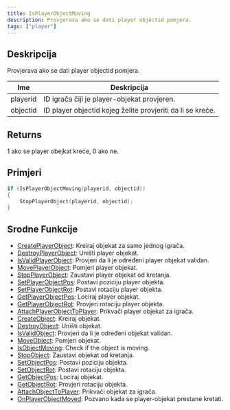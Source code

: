 ```yaml
---
title: IsPlayerObjectMoving
description: Provjerava ako se dati player objectid pomjera.
tags: ["player"]
---
```


## Deskripcija

Provjerava ako se dati player objectid pomjera.

| Ime      | Deskripcija                                                |
| -------- | ---------------------------------------------------------- |
| playerid | ID igrača čiji je player-objekat provjeren.                |
| objectid | ID player objectid kojeg želite provjeriti da li se kreće. |

## Returns

1 ako se player obejkat kreće, 0 ako ne.

## Primjeri

```c
if (IsPlayerObjectMoving(playerid, objectid))
{
    StopPlayerObject(playerid, objectid);
}
```

## Srodne Funkcije

- [CreatePlayerObject](CreatePlayerObject): Kreiraj objekat za samo jednog igrača.
- [DestroyPlayerObject](DestroyPlayerObject): Uništi player objekat.
- [IsValidPlayerObject](IsValidPlayerObject): Provjeri da li je određeni player objekat validan.
- [MovePlayerObject](MovePlayerObject): Pomjeri player objekat.
- [StopPlayerObject](StopPlayerObject): Zaustavi player objekat od kretanja.
- [SetPlayerObjectPos](SetPlayerObjectPos): Postavi poziciju player objekta.
- [SetPlayerObjectRot](SetPlayerObjectRot): Postavi rotaciju player objekta.
- [GetPlayerObjectPos](GetPlayerObjectPos): Lociraj player objekat.
- [GetPlayerObjectRot](GetPlayerObjectRot): Provjeri rotaciju player objekta.
- [AttachPlayerObjectToPlayer](AttachObjectToPlayer): Prikvači player objekat za igrača.
- [CreateObject](CreateObject): Kreiraj objekat.
- [DestroyObject](DestroyObject): Uništi objekat.
- [IsValidObject](IsValidObject): Provjeri da li je određeni objekat validan.
- [MoveObject](MoveObject): Pomjeri objekat.
- [IsObjectMoving](IsObjectMoving): Check if the object is moving.
- [StopObject](StopObject): Zaustavi objekat od kretanja.
- [SetObjectPos](SetObjectPos): Postavi poziciju objekta.
- [SetObjectRot](SetObjectRot): Postavi rotaciju objekta.
- [GetObjectPos](GetObjectPos): Lociraj objekat.
- [GetObjectRot](GetObjectRot): Provjeri rotaciju objekta.
- [AttachObjectToPlayer](AttachObjectToPlayer): Prikvači objekat za igrača.
- [OnPlayerObjectMoved](../callbacks/OnPlayerObjectMoved): Pozvano kada se player-objekat prestane kretati.
